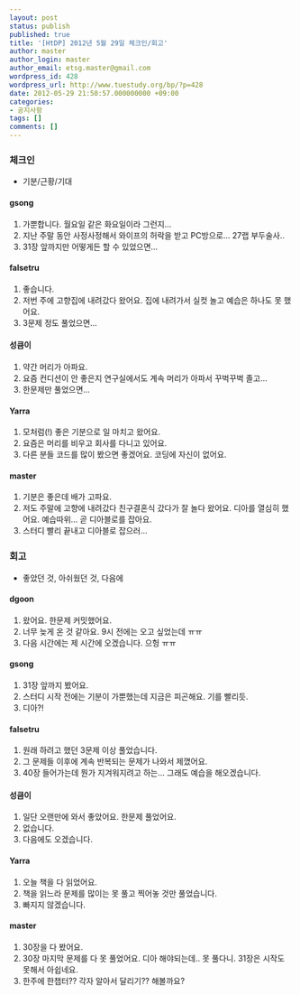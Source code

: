 ```yaml
---
layout: post
status: publish
published: true
title: '[HtDP] 2012년 5월 29일 체크인/회고'
author: master
author_login: master
author_email: etsg.master@gmail.com
wordpress_id: 428
wordpress_url: http://www.tuestudy.org/bp/?p=428
date: 2012-05-29 21:50:57.000000000 +09:00
categories:
- 공지사항
tags: []
comments: []
---
```

<h3>체크인</h3>

<ul>
<li>기분/근황/기대</li>
</ul>

<h4>gsong</h4>

<ol>
<li>가뿐합니다. 월요일 같은 화요일이라 그런지...</li>
<li>지난 주말 동안 사정사정해서 와이프의 허락을 받고 PC방으로... 27랩 부두술사..</li>
<li>31장 앞까지만 어떻게든 할 수 있었으면...</li>
</ol>

<h4>falsetru</h4>

<ol>
<li>좋습니다.</li>
<li>저번 주에 고향집에 내려갔다 왔어요. 집에 내려가서 실컷 놀고 예습은 하나도 못 했어요.</li>
<li>3문제 정도 풀었으면...</li>
</ol>

<h4>성큼이</h4>

<ol>
<li>약간 머리가 아파요.</li>
<li>요즘 컨디션이 안 좋은지 연구실에서도 계속 머리가 아파서 꾸벅꾸벅 졸고...</li>
<li>한문제만 풀었으면... </li>
</ol>

<h4>Yarra</h4>

<ol>
<li>모처럼(!) 좋은 기분으로 일 마치고 왔어요.</li>
<li>요즘은 머리를 비우고 회사를 다니고 있어요.</li>
<li>다른 분들 코드를 많이 봤으면 좋겠어요. 코딩에 자신이 없어요.</li>
</ol>

<h4>master</h4>

<ol>
<li>기분은 좋은데 배가 고파요.</li>
<li>저도 주말에 고향에 내려갔다 친구결혼식 갔다가 잘 놀다 왔어요. 디아를 열심히 했어요. 예습따위... 곧 디아블로를 잡아요.</li>
<li>스터디 빨리 끝내고 디아블로 잡으러...</li>
</ol>

<h3>회고</h3>

<ul>
<li>좋았던 것, 아쉬웠던 것, 다음에</li>
</ul>

<h4>dgoon</h4>

<ol>
<li>왔어요. 한문제 커밋했어요.</li>
<li>너무 늦게 온 것 같아요. 9시 전에는 오고 싶었는데 ㅠㅠ</li>
<li>다음 시간에는 제 시간에 오겠습니다. 으헝 ㅠㅠ</li>
</ol>

<h4>gsong</h4>

<ol>
<li>31장 앞까지 봤어요.</li>
<li>스터디 시작 전에는 기분이 가뿐했는데 지금은 피곤해요. 기를 빨리듯.</li>
<li>디아?!</li>
</ol>

<h4>falsetru</h4>

<ol>
<li>원래 하려고 했던 3문제 이상 풀었습니다.</li>
<li>그 문제들 이후에 계속 반복되는 문제가 나와서 제꼈어요.</li>
<li>40장 들어가는데 뭔가 지겨워지려고 하는... 그래도 예습을 해오겠습니다.</li>
</ol>

<h4>성큼이</h4>

<ol>
<li>일단 오랜만에 와서 좋았어요. 한문제 풀었어요.</li>
<li>없습니다.</li>
<li>다음에도 오겠습니다.</li>
</ol>

<h4>Yarra</h4>

<ol>
<li>오늘 책을 다 읽었어요.</li>
<li>책을 읽느라 문제를 많이는 못 풀고 찍어놓 것만 풀었습니다.</li>
<li>빠지지 않겠습니다.</li>
</ol>

<h4>master</h4>

<ol>
<li>30장을 다 봤어요.</li>
<li>30장 마지막 문제를 다 못 풀었어요. 디아 해야되는데.. 못 풀다니. 31장은 시작도 못해서 아쉽네요.</li>
<li>한주에 한챕터?? 각자 알아서 달리기?? 해볼까요?</li>
</ol>
